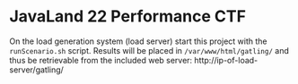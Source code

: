 JavaLand 22 Performance CTF
============================================

On the load generation system (load server) start this project with the `runScenario.sh` script.
Results will be placed in `/var/www/html/gatling/` and thus be retrievable from the included web server:
http://ip-of-load-server/gatling/